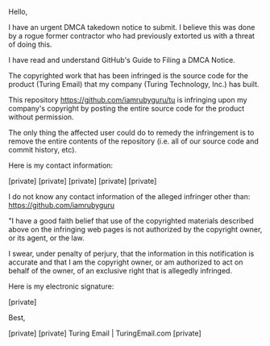 Hello,

I have an urgent DMCA takedown notice to submit. I believe this was done by a rogue former contractor who had previously extorted​ us with a threat of doing this.

I have read and understand GitHub's Guide to Filing a DMCA Notice.

The copyrighted work that has been infringed is the source code for the product (Turing Email) that my company (Turing Technology, Inc.) has built.

This repository https://github.com/iamrubyguru/tu is infringing upon my company's copyright by posting the entire source code for the product without permission.

The only thing the affected user could do to remedy the infringement is to remove the entire contents of the repository (i.e. all of our source code and commit history, etc).

Here is my contact information:

[private]
[private]
[private]
[private]
[private]

I do not know any contact information of the alleged infringer other than: https://github.com/iamrubyguru

"I have a good faith belief that use of the copyrighted materials described above on the infringing web pages is not authorized by the copyright owner, or its agent, or the law.

I swear, under penalty of perjury, that the information in this notification is accurate and that I am the copyright owner, or am authorized to act on behalf of the owner, of an exclusive right that is allegedly infringed.

Here is my electronic signature:

[private]

Best,

[private]
[private]
Turing Email  |  TuringEmail.com
[private]
